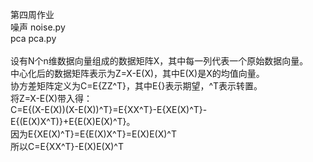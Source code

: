 第四周作业<br>
噪声 noise.py<br> 
pca pca.py<br>
<br>
设有N个n维数据向量组成的数据矩阵X，其中每一列代表一个原始数据向量。<br>
中心化后的数据矩阵表示为Z=X-E(X)，其中E(X)是X的均值向量。<br>
协方差矩阵定义为C=E{ZZ^T}，其中E{}表示期望，^T表示转置。<br>
将Z=X-E(X)带入得：<br>
C=E{(X-E(X))(X-E(X))^T}=E{XX^T}-E{XE(X)^T}-E{(E(X)X^T)}+E{E(X)E(X)^T}。<br>
因为E{XE(X)^T}=E{E(X)X^T}=E(X)E(X)^T<br>
所以C=E{XX^T}-E(X)E(X)^T
